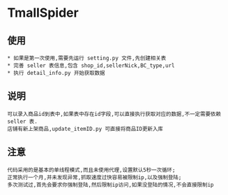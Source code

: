 # TmallSpider

## 使用
    * 如果是第一次使用,需要先运行 setting.py 文件,先创建相关表
    * 完善 seller 表信息,包含 shop_id,sellerNick,BC_type,url
    * 执行 detail_info.py 开始获取数据
## 说明
    可以录入商品id到表中,如果表中存在id字段,可以直接执行获取对应的数据,不一定需要依赖 seller 表.
    店铺有新上架商品,update_itemID.py 可直接将商品ID更新入库
## 注意
    代码采用的是基本的单线程模式,而且未使用代理,设置默认5秒一次循环;
    正常执行一个月,并未发现异常,抓取速度过快容易被限制ip,以及强制登陆;
    多次测试过,首先会要求你强制登陆,然后限制ip访问,如果没登陆的情况,不会直接限制ip


